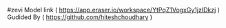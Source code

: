#zevi
Model link (
  https://app.eraser.io/workspace/YtPqZ1VogxGy1jzIDkzj
)
Gudided By (
  https://github.com/hiteshchoudhary
)
